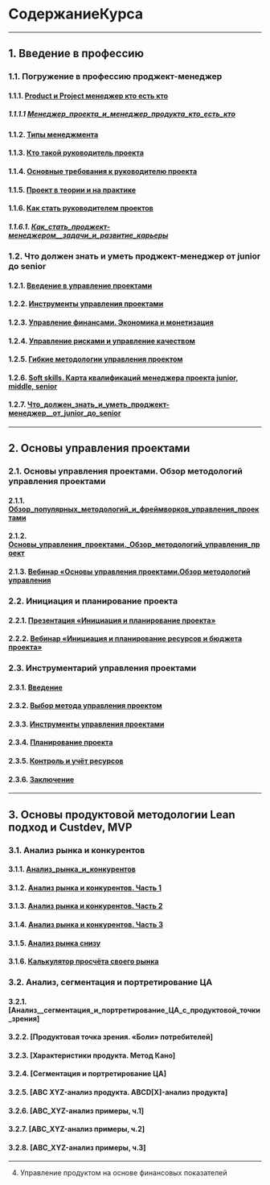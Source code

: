 # СодержаниеКурса
--------------------
## 1. Введение в профессию
### 1.1. Погружение в профессию проджект-менеджер
#### 1.1.1. [Product и Project менеджер кто есть кто](https://drive.google.com/file/d/1arjQKq3ll7X5UzxsAr1oFslQpVtVzg7f/view?usp=sharing)
##### 1.1.1.1 [Менеджер_проекта_и_менеджер_продукта_кто_есть_кто](https://drive.google.com/file/d/1pGex7VhcAoKJYXE6GYx8T06YYW8fCf7c/view?usp=drive_link)
#### 1.1.2. [Типы менеджмента](https://drive.google.com/file/d/18YDGehXT0Skj4GPHxeG6Xl_qVKQjRrKk/view?usp=sharing)
#### 1.1.3. [Кто такой руководитель проекта](https://drive.google.com/file/d/1DYpYrGLxjiN9OfFGAhk9YGeqJ16oWvuX/view?usp=sharing)
#### 1.1.4. [Основные требования к руководителю проекта](https://drive.google.com/file/d/1JACctsbV2OVyJMKH8d01hBlG1NOcLZrD/view?usp=sharing)
#### 1.1.5. [Проект в теории и на практике](https://drive.google.com/file/d/1WJhBEyxfWPJTcGCknz2on3MIhGr962pw/view?usp=sharing)
#### 1.1.6. [Как стать руководителем проектов](https://drive.google.com/file/d/1yDfanooEqxbof4Z0YX1t0FZSi4NiNdMz/view?usp=sharing)
##### 1.1.6.1. [Как_стать_проджект-менеджером__задачи_и_развитие_карьеры](https://drive.google.com/file/d/1Ga3HKBuPpTYrQFzk_PxrZsC3Wb2OsbFA/view?usp=sharing)

### 1.2. Что должен знать и уметь проджект-менеджер от junior до senior
#### 1.2.1. [Введение в управление проектами](https://drive.google.com/file/d/1LXt023jXtbjD9m_pzngLaJhDmYt3lNgs/view?usp=sharing)
#### 1.2.2. [Инструменты управления проектами](https://drive.google.com/file/d/1aW9_UmHwjYNiE0eRdCHlrHNrCaNHNQw9/view?usp=sharing)
#### 1.2.3. [Управление финансами. Экономика и монетизация](https://drive.google.com/file/d/1msVGY19R2rvCUWfsWu7iQo53f9qdwgn1/view?usp=sharing)
#### 1.2.4. [Управление рисками и управление качеством](https://drive.google.com/file/d/1_ShTIUyY2lJIJqGxSGtG40dnaTbO4coC/view?usp=sharing)
#### 1.2.5. [Гибкие методологии управления проектом](https://drive.google.com/file/d/1qVb-BbLpSPe3T6ynHHGVZgl3rLpPkStZ/view?usp=sharing)
#### 1.2.6. [Soft skills. Карта квалификаций менеджера проекта junior, middle, senior](https://drive.google.com/file/d/1acdbywWNvXePemMMsLMvg3L-D0YAG_NV/view?usp=sharing)
#### 1.2.7. [Что_должен_знать_и_уметь_проджект-менеджер__от_junior_до_senior](https://drive.google.com/file/d/1fe_5nmZ3iCl6KSQN1Bkq9CZqUvXfc5RB/view?usp=sharing)
---------------------
## 2. Основы управления проектами
### 2.1. Основы управления проектами. Обзор методологий управления проектами
#### 2.1.1. [Обзор_популярных_методологий_и_фреймворков_управления_проектами](https://drive.google.com/file/d/1r4PLAHcorCyJqQTk7ymAESdTtf6sXtWP/view?usp=sharing)
#### 2.1.2. [Основы_управления_проектами._Обзор_методологий_управления_проект](https://drive.google.com/file/d/1xDdjNqO4iSFcWcYEKJKCogIbqg6rKr3a/view?usp=sharing)
#### 2.1.3. [Вебинар «Основы управления проектами.Обзор методологий управления](https://drive.google.com/file/d/16EuLOowDeSerXm1gI78Jug7SV4uLpLqe/view?usp=sharing)
   
### 2.2. Инициация и планирование проекта
#### 2.2.1. [Презентация «Инициация и планирование проекта»](https://drive.google.com/file/d/1i43RMJoozUIsiO-XultXPJhs3S3QgUwM/view?usp=sharing)
#### 2.2.2. [Вебинар «Инициация и планирование ресурсов и бюджета проекта»](https://drive.google.com/file/d/1yWln4ymhMPSsNBl4IQkoiXo4G2i5GCuh/view?usp=sharing)

### 2.3. Инструментарий управления проектами
#### 2.3.1. [Введение](https://drive.google.com/file/d/1TnDzhgFAeS6qLT_VuhV5ooMkMm3lfhNG/view?usp=sharing)
#### 2.3.2. [Выбор метода управления проектом](https://drive.google.com/file/d/1qwk-IxNKO9jiJ0MCtOiHGjQGMucCc50q/view?usp=sharing)
#### 2.3.3. [Инструменты управления проектами](https://drive.google.com/file/d/1CdmX9ge9-2KhF3mOvu5UaD2FI3c5RBlb/view?usp=sharing)
#### 2.3.4. [Планирование проекта](https://drive.google.com/file/d/1XBxvlvjdHz6YR93mygrQaXBlSb4sgrDr/view?usp=sharing)
#### 2.3.5. [Контроль и учёт ресурсов](https://drive.google.com/file/d/1-fsjD7_M1b7jUuLhHspplny3Tu3xSw-S/view?usp=sharing)
#### 2.3.6. [Заключение](https://drive.google.com/file/d/1oB-R71qnvLwhmgXeLOGMPYDZ-dwHh5WN/view?usp=sharing)
----------------------------
## 3. Основы продуктовой методологии Lean подход и Custdev, MVP
### 3.1. Анализ рынка и конкурентов
#### 3.1.1. [Анализ_рынка_и_конкурентов](https://drive.google.com/file/d/1O62WMW4DhTyELdJbBe9nui9AZY3O2XXt/view?usp=sharing)
#### 3.1.2. [Анализ рынка и конкурентов. Часть 1](https://drive.google.com/file/d/1khKIW6bahq_bkn6XpaM-ktgja4TmLjs_/view?usp=sharing)
#### 3.1.3. [Анализ рынка и конкурентов. Часть 2](https://drive.google.com/file/d/1NjMr3Bc551ENP8sz3IkLitS4ZatRRA7U/view?usp=sharing)
#### 3.1.4. [Анализ рынка и конкурентов. Часть 3](https://drive.google.com/file/d/13Vk6S6XueJlYg92VJc7XMWYIZaxmbp4g/view?usp=sharing)
#### 3.1.5. [Анализ рынка снизу](https://drive.google.com/file/d/11ZJfYNLBkJ_zcM-HTNJUUtsDhK8RrTMA/view?usp=sharing)
#### 3.1.6. [Калькулятор просчёта своего рынка](https://docs.google.com/spreadsheets/d/1tN3lS10tYNfWfUe-h-CIF0quJ8duJDFj/edit?usp=sharing&ouid=102065827567704577254&rtpof=true&sd=true)

### 3.2. Анализ, сегментация и портретирование ЦА
#### 3.2.1. [Анализ__сегментация_и_портретирование_ЦА_с_продуктовой_точки_зрения]
#### 3.2.2. [Продуктовая точка зрения. «Боли» потребителей]
#### 3.2.3. [Характеристики продукта. Метод Кано]
#### 3.2.4. [Сегментация и портретирование ЦА]
#### 3.2.5. [ABC XYZ-анализ продукта. ABCD[X]-анализ продукта]
#### 3.2.6. [ABC_XYZ-анализ примеры, ч.1]
#### 3.2.7. [ABC_XYZ-анализ примеры, ч.2]
#### 3.2.8. [ABC_XYZ-анализ примеры, ч.3]
---------------------------------------
4. Управление продуктом на основе финансовых показателей

